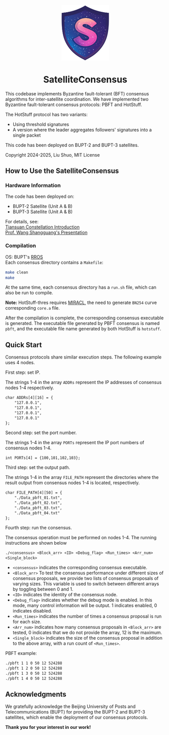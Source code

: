 <div align="center">
  <img src="./doc/img/LOGO.png" alt="Logo" width="150">
  <h1 align="center">SatelliteConsensus </h1>
</div>

This codebase implements Byzantine fault-tolerant (BFT) consensus algorithms for inter-satellite coordination. We have implemented two Byzantine fault-tolerant consensus protocols: PBFT and HotStuff. 

The HotStuff protocol has two variants: 
- Using threshold signatures
- A version where the leader aggregates followers' signatures into a single packet

This code has been deployed on BUPT-2 and BUPT-3 satellites.

Copyright 2024-2025, Liu Shuo, MIT License

## How to Use the SatelliteConsensus

### Hardware Information
The code has been deployed on:
- BUPT-2 Satellite (Unit A & B)
- BUPT-3 Satellite (Unit A & B)

For details, see:  
[Tiansuan Constellation Introduction](http://www.tiansuan.org.cn/sate-b1.html)  
[Prof. Wang Shangguang's Presentation](http://www.tiansuan.org.cn/source/%E5%A4%A9%E7%AE%97%E6%98%9F%E5%BA%A7%E5%8F%8A%E8%81%94%E7%9B%9F%E4%BB%8B%E7%BB%8D.pdf)

### Compilation
OS: BUPT's [RROS](https://github.com/BUPT-OS/RROS)  
Each consensus directory contains a `Makefile`:
```bash
make clean
make
```

At the same time, each consensus directory has a `run.sh` file, which can also be run to compile.

**Note:** HotStuff-thres requires [MIRACL](https://github.com/miracl), the need to generate `BN254` curve corresponding `core.a` file.


After the compilation is complete, the corresponding consensus executable is generated. The executable file generated by PBFT consensus is named `pbft`, and the executable file name generated by both HotStuff is `hotstuff`.

## Quick Start
Consensus protocols share similar execution steps. The following example uses 4 nodes.

First step: set IP.

The strings 1-4 in the array `ADDRs` represent the IP addresses of consensus nodes 1-4 respectively.
```
char ADDRs[4][16] = {
	"127.0.0.1",
	"127.0.0.1",
	"127.0.0.1",
	"127.0.0.1"
};
```

Second step: set the port number.

The strings 1-4 in the array `PORTs` represent the IP port numbers of consensus nodes 1-4.
```
int PORTs[4] = {100,101,102,103};
```

Third step: set the output path.

The strings 1-4 in the array `FILE_PATH` represent the directories where the result output from consensus nodes 1-4 is located, respectively.
```
char FILE_PATH[4][50] = {
	"./Data_pbft_01.txt",
	"./Data_pbft_02.txt",
	"./Data_pbft_03.txt",
	"./Data_pbft_04.txt"
};
```

Fourth step: run the consensus.

The consensus operation must be performed on nodes 1-4.
The running instructions are shown below
```
./<consensus> <Block_arr> <ID> <Debug_flag> <Run_times> <Arr_num> <Single_block>
```

- `<consensus>` indicates the corresponding consensus executable.
- `<Block_arr>` To test the consensus performance under different sizes of consensus proposals, we provide two lists of consensus proposals of varying sizes. This variable is used to switch between different arrays by toggling between 0 and 1. 
- `<ID>` indicates the identity of the consensus node. 
- `<Debug_flag>` indicates whether the debug mode is enabled. In this mode, many control information will be output. 1 indicates enabled, 0 indicates disabled. 
- `<Run_times>` indicates the number of times a consensus proposal is run for each size.
- `<Arr_num>` indicates how many consensus proposals in `<Block_arr>` are tested, 0 indicates that we do not provide the array, 12 is the maximum.
- `<Single_block>` indicates the size of the consensus proposal in addition to the above array, with a run count of `<Run_times>`.


PBFT example:
```
./pbft 1 1 0 50 12 524288
./pbft 1 2 0 50 12 524288
./pbft 1 3 0 50 12 524288
./pbft 1 4 0 50 12 524288
```

## Acknowledgments
We gratefully acknowledge the Beijing University of Posts and Telecommunications (BUPT) for providing the BUPT-2 and BUPT-3 satellites, which enable the deployment of our consensus protocols.


**Thank you for your interest in our work!**
